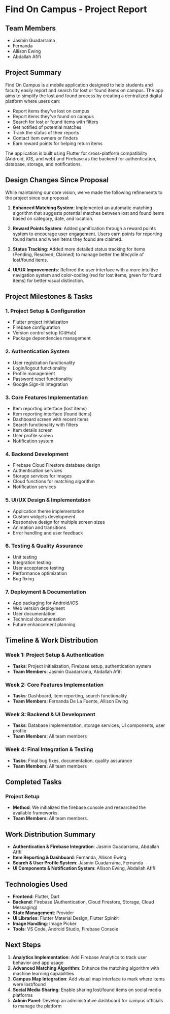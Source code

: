 # Find On Campus - Project Report

## Team Members
- Jasmin Guadarrama
- Fernanda 
- Allison Ewing
- Abdallah Afifi


## Project Summary
Find On Campus is a mobile application designed to help students and faculty easily report and search for lost or found items on campus. The app aims to simplify the lost and found process by creating a centralized digital platform where users can:

- Report items they've lost on campus
- Report items they've found on campus
- Search for lost or found items with filters
- Get notified of potential matches
- Track the status of their reports
- Contact item owners or finders
- Earn reward points for helping return items

The application is built using Flutter for cross-platform compatibility (Android, iOS, and web) and Firebase as the backend for authentication, database, storage, and notifications.

## Design Changes Since Proposal
While maintaining our core vision, we've made the following refinements to the project since our proposal:

1. **Enhanced Matching System**: Implemented an automatic matching algorithm that suggests potential matches between lost and found items based on category, date, and location.

2. **Reward Points System**: Added gamification through a reward points system to encourage user engagement. Users earn points for reporting found items and when items they found are claimed.

3. **Status Tracking**: Added more detailed status tracking for items (Pending, Resolved, Claimed) to manage better the lifecycle of lost/found items.

4. **UI/UX Improvements**: Refined the user interface with a more intuitive navigation system and color-coding (red for lost items, green for found items) for better visual distinction.

## Project Milestones & Tasks

### 1. Project Setup & Configuration
- Flutter project initialization
- Firebase configuration
- Version control setup (GitHub)
- Package dependencies management

### 2. Authentication System
- User registration functionality
- Login/logout functionality
- Profile management
- Password reset functionality
- Google Sign-In integration

### 3. Core Features Implementation
- Item reporting interface (lost items)
- Item reporting interface (found items)
- Dashboard screen with recent items
- Search functionality with filters
- Item details screen
- User profile screen
- Notification system

### 4. Backend Development
- Firebase Cloud Firestore database design
- Authentication services
- Storage services for images
- Cloud functions for matching algorithm
- Notification services

### 5. UI/UX Design & Implementation
- Application theme implementation
- Custom widgets development
- Responsive design for multiple screen sizes
- Animation and transitions
- Error handling and user feedback

### 6. Testing & Quality Assurance
- Unit testing
- Integration testing
- User acceptance testing
- Performance optimization
- Bug fixing

### 7. Deployment & Documentation
- App packaging for Android/iOS
- Web version deployment
- User documentation
- Technical documentation
- Future enhancement planning

## Timeline & Work Distribution

### Week 1: Project Setup & Authentication
- **Tasks**: Project initialization, Firebase setup, authentication system
- **Team Members**: Jasmin Guadarrama, Abdallah Afifi

### Week 2: Core Features Implementation
- **Tasks**: Dashboard, item reporting, search functionality
- **Team Members**: Fernanda De La Fuente, Allison Ewing

### Week 3: Backend & UI Development
- **Tasks**: Database implementation, storage services, UI components, user profile
- **Team Members**: All team members

### Week 4: Final Integration & Testing
- **Tasks**: Final bug fixes, documentation, quality assurance
- **Team Members**: All team members

## Completed Tasks

### Project Setup
- **Method**: We initialized the firebase console and researched the available frameworks.
- **Team Members**: All team members. 



## Work Distribution Summary

- **Authentication & Firebase Integration**: Jasmin Guadarrama, Abdallah Afifi
- **Item Reporting & Dashboard**: Fernanda, Allison Ewing
- **Search & User Profile System**: Jasmin Guadarrama, Fernanda
- **UI Components & Notification System**: Allison Ewing, Abdallah Afifi

## Technologies Used

- **Frontend**: Flutter, Dart
- **Backend**: Firebase (Authentication, Cloud Firestore, Storage, Cloud Messaging)
- **State Management**: Provider
- **UI Libraries**: Flutter Material Design, Flutter Spinkit
- **Image Handling**: Image Picker
- **Tools**: VS Code, Android Studio, Firebase Console

## Next Steps

1. **Analytics Implementation**: Add Firebase Analytics to track user behavior and app usage
2. **Advanced Matching Algorithm**: Enhance the matching algorithm with machine learning capabilities
3. **Campus Map Integration**: Add visual map interface to mark where items were lost/found
4. **Social Media Sharing**: Enable sharing lost/found items on social media platforms
5. **Admin Panel**: Develop an administrative dashboard for campus officials to manage the platform
